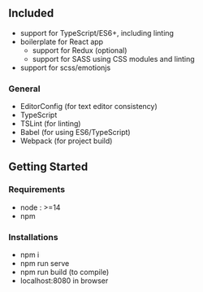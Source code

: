 ## Included

* support for TypeScript/ES6+, including linting
* boilerplate for React app
    * support for Redux (optional)
    * support for SASS using CSS modules and linting
* support for scss/emotionjs

### General

* EditorConfig (for text editor consistency)
* TypeScript
* TSLint (for linting)
* Babel (for using ES6/TypeScript)
* Webpack (for project build)

## Getting Started

### Requirements

* node : >=14
* npm 

### Installations

* npm i
* npm run serve
* npm run build (to compile)
* localhost:8080 in browser



